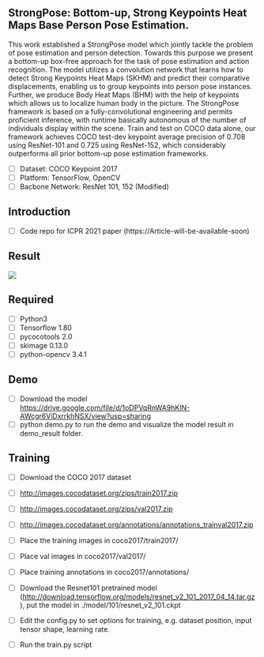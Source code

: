 ## StrongPose: Bottom-up, Strong Keypoints Heat Maps Base Person Pose Estimation.
This work established a StrongPose model which jointly tackle the problem of pose estimation and person detection. Towards this purpose we present a bottom-up box-free approach for the task of pose estimation and action recognition. The model utilizes a convolution network that learns how to detect Strong Keypoints Heat Maps (SKHM) and predict their comparative displacements, enabling us to group keypoints into person pose instances. Further, we produce Body Heat Maps (BHM) with the help of keypoints which allows us to localize human body in the picture. The StrongPose framework is based on a fully-convolutional engineering and permits proficient inference, with runtime basically autonomous of the number of individuals display within the scene. Train and test on COCO data alone, our framework achieves COCO test-dev keypoint average precision of 0.708 using ResNet-101 and 0.725 using ResNet-152, which considerably outperforms all prior bottom-up pose estimation frameworks.

- [ ] Dataset: COCO Keypoint 2017 <br/>
- [ ] Platform: TensorFlow, OpenCV <br/>
- [ ] Bacbone Network: ResNet 101, 152 (Modified) <br/>

## Introduction
 - [ ] Code repo for ICPR 2021 paper (https://Article-will-be-available-soon)

## Result
![](pic3.jpeg)

## Required
- [ ] Python3
- [ ] Tensorflow 1.80
- [ ] pycocotools 2.0
- [ ] skimage 0.13.0
- [ ] python-opencv 3.4.1

## Demo
- [ ] Download the model https://drive.google.com/file/d/1oDPVqRnWA9hKIN-AWcgr6ViDxrrkhNSX/view?usp=sharing <br/>
- [ ] python demo.py to run the demo and visualize the model result in demo_result folder. 

## Training
- [ ] Download the COCO 2017 dataset 

- [ ] http://images.cocodataset.org/zips/train2017.zip <br/>

- [ ] http://images.cocodataset.org/zips/val2017.zip <br/>

- [ ] http://images.cocodataset.org/annotations/annotations_trainval2017.zip <br/>

- [ ] Place the training images in coco2017/train2017/
- [ ] Place val images in coco2017/val2017/
- [ ] Place training annotations in coco2017/annotations/

- [ ] Download the Resnet101 pretrained model (http://download.tensorflow.org/models/resnet_v2_101_2017_04_14.tar.gz), put the model in ./model/101/resnet_v2_101.ckpt
- [ ] Edit the config.py to set options for training, e.g. dataset position, input tensor shape, learning rate.
- [ ] Run the train.py script


